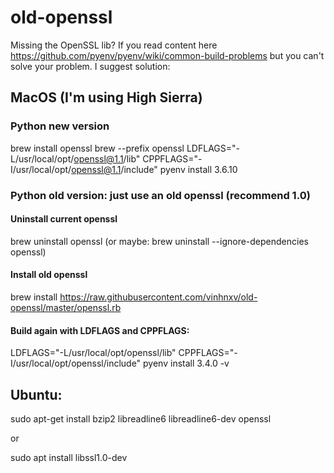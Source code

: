 # old-openssl

Missing the OpenSSL lib? 
If you read content here https://github.com/pyenv/pyenv/wiki/common-build-problems but you can't solve your problem.
I suggest solution:

## MacOS (I'm using High Sierra)
### Python new version
brew install openssl
brew --prefix openssl
LDFLAGS="-L/usr/local/opt/openssl@1.1/lib" CPPFLAGS="-I/usr/local/opt/openssl@1.1/include" pyenv install 3.6.10


### Python old version: just use an old openssl (recommend 1.0)

#### Uninstall current openssl
brew uninstall openssl (or maybe: brew uninstall --ignore-dependencies openssl)

#### Install old openssl
brew install https://raw.githubusercontent.com/vinhnxv/old-openssl/master/openssl.rb

#### Build again with LDFLAGS and CPPFLAGS:
LDFLAGS="-L/usr/local/opt/openssl/lib" CPPFLAGS="-I/usr/local/opt/openssl/include" pyenv install 3.4.0 -v


## Ubuntu:
sudo apt-get install bzip2 libreadline6 libreadline6-dev openssl

or

sudo apt install libssl1.0-dev
